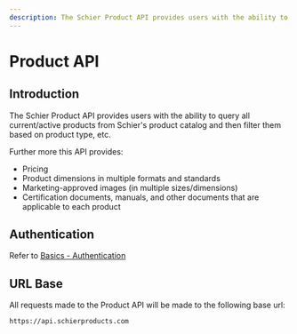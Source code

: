 ```yaml
---
description: The Schier Product API provides users with the ability to query all current/active products from Schier's product catalog and then filter them based on product type, etc.
---
```


# Product API

## Introduction

The Schier Product API provides users with the ability to query all current/active products from Schier's product catalog and then filter them based on product type, etc.

Further more this API provides:

* Pricing
* Product dimensions in multiple formats and standards
* Marketing-approved images (in multiple sizes/dimensions)
* Certification documents, manuals, and other documents that are applicable to each product 

## Authentication

Refer to [Basics - Authentication](/basics/#authentication)

## URL Base

All requests made to the Product API will be made to the following base url:

``` http
https://api.schierproducts.com
```